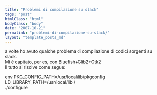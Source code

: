 ```yaml
---
title: "Problemi di compilazione su slack"
tags: "post"
htmlClass: "html"
bodyClass: "body"
date: "2007-10-21"
permalink: "problemi-di-compilazione-su-slack/"
layout: "template_posts_md"
---
```

<p>a volte ho avuto qualche problema di compilazione di codici sorgenti su<br />slack.<br />Mi &#232; capitato, per es, con Bluefish+Glib2+Gtk2<br />Il tutto si risolve come segue:</p>
<p>env PKG_CONFIG_PATH=/usr/local/lib/pkgconfig<br />LD_LIBRARY_PATH=/usr/local/lib \<br />./configure</p>
